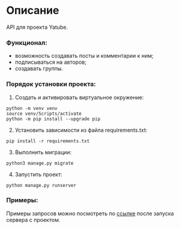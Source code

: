 # Описание
 API для проекта Yatube.
 ### Функционал:
 - возможность создавать посты и комментарии к ним;
 - подписываться на авторов;
 - создавать группы.
 
 ### Порядок установки проекта:
 1. Создать и активировать виртуальное окружение:
 ```
python -m venv venv
source venv/Scripts/activate
python -m pip install --upgrade pip
```
2. Установить зависимости из файла requirements.txt:
```
pip install -r requirements.txt
```
3. Выполнить миграции:
```
python3 manage.py migrate
```
4. Запустить проект:
```
python manage.py runserver
```

### Примеры:
Примеры запросов можно посмотреть по [ссылке](http://127.0.0.1:8000/redoc/) после запуска сервера с проектом.
